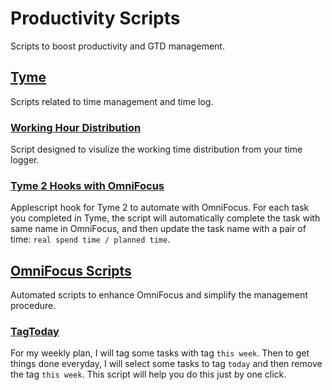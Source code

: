 # Productivity Scripts
Scripts to boost productivity and GTD management.
## [Tyme](https://github.com/zdong1995/productivity_script/tree/master/Tyme)
Scripts related to time management and time log.
### [Working Hour Distribution](https://github.com/zdong1995/productivity_script/tree/master/Tyme/Working_hour/)
Script designed to visulize the working time distribution from your time logger.
### [Tyme 2 Hooks with OmniFocus](https://github.com/zdong1995/productivity_script/tree/master/Tyme/Tyme2_hooks/)
Applescript hook for Tyme 2 to automate with OmniFocus. For each task you completed in Tyme, the script will automatically complete the task with same name in OmniFocus, and then update the task name with a pair of time: `real spend time / planned time`.

## [OmniFocus Scripts](https://github.com/zdong1995/productivity_script/tree/master/OmniFocus)
Automated scripts to enhance OmniFocus and simplify the management procedure.
### [TagToday](https://github.com/zdong1995/productivity_script/tree/master/OmniFocus/TagToday)
For my weekly plan, I will tag some tasks with tag `this week`. Then to get things done everyday, I will select some tasks to tag `today` and then remove the tag `this week`. This script will help you do this just by one click.